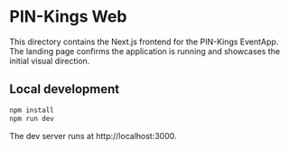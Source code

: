 # PIN-Kings Web

This directory contains the Next.js frontend for the PIN-Kings EventApp. The landing page confirms the application is running and showcases the initial visual direction.

## Local development

```bash
npm install
npm run dev
```

The dev server runs at http://localhost:3000.
